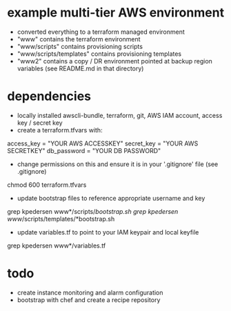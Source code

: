 # example multi-tier AWS environment
- converted everything to a terraform managed environment
- "www" contains the terraform environment
- "www/scripts" contains provisioning scripts
- "www/scripts/templates" contains provisioning templates
- "www2" contains a copy / DR environment pointed at backup region variables (see README.md in that directory)

# dependencies
- locally installed awscli-bundle, terraform, git, AWS IAM account, access key / secret key
- create a terraform.tfvars with:

access_key = "YOUR AWS ACCESSKEY"
secret_key = "YOUR AWS SECRETKEY"
db_password = "YOUR DB PASSWORD"

- change permissions on this and ensure it is in your '.gitignore' file (see .gitignore)

chmod 600 terraform.tfvars

- update bootstrap files to reference appropriate username and key

grep kpedersen www*/scripts/*bootstrap.sh
grep kpedersen www*/scripts/templates/*bootstrap.sh

- update variables.tf to point to your IAM keypair and local keyfile

grep kpedersen www*/variables.tf

# todo
- create instance monitoring and alarm configuration
- bootstrap with chef and create a recipe repository
